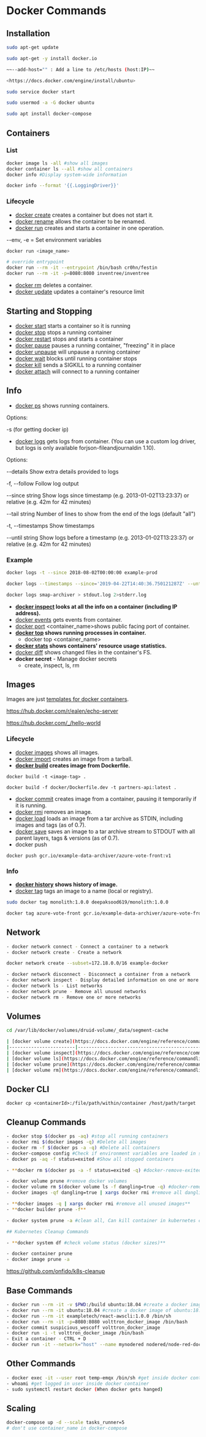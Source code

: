 # Docker Commands

## Installation

```bash
sudo apt-get update

sudo apt-get -y install docker.io

~~--add-host="" : Add a line to /etc/hosts (host:IP)~~

<https://docs.docker.com/engine/install/ubuntu>

sudo service docker start

sudo usermod -a -G docker ubuntu

sudo apt install docker-compose
```

## Containers

### List

```bash
docker image ls -all #show all images
docker container ls --all #show all containers
docker info #Display system-wide information

docker info --format '{{.LoggingDriver}}'
```

### Lifecycle

- [docker create](https://docs.docker.com/engine/reference/commandline/create) creates a container but does not start it.
- [docker rename](https://docs.docker.com/engine/reference/commandline/rename/) allows the container to be renamed.
- [docker run](https://docs.docker.com/engine/reference/commandline/run) creates and starts a container in one operation.

--env, -e = Set environment variables

```bash
docker run <image_name>

# override entrypoint
docker run --rm -it --entrypoint /bin/bash cr0hn/festin
docker run --rm -it -p=8080:8080 inventree/inventree
```

- [docker rm](https://docs.docker.com/engine/reference/commandline/rm) deletes a container.
- [docker update](https://docs.docker.com/engine/reference/commandline/update/) updates a container's resource limit

## Starting and Stopping

- [docker start](https://docs.docker.com/engine/reference/commandline/start) starts a container so it is running
- [docker stop](https://docs.docker.com/engine/reference/commandline/stop) stops a running container
- [docker restart](https://docs.docker.com/engine/reference/commandline/restart) stops and starts a container
- [docker pause](https://docs.docker.com/engine/reference/commandline/pause/) pauses a running container, "freezing" it in place
- [docker unpause](https://docs.docker.com/engine/reference/commandline/unpause/) will unpause a running container
- [docker wait](https://docs.docker.com/engine/reference/commandline/wait) blocks until running container stops
- [docker kill](https://docs.docker.com/engine/reference/commandline/kill) sends a SIGKILL to a running container
- [docker attach](https://docs.docker.com/engine/reference/commandline/attach) will connect to a running container

## Info

- [docker ps](https://docs.docker.com/engine/reference/commandline/ps) shows running containers.

Options:

-s (for getting docker ip)

- [docker logs](https://docs.docker.com/engine/reference/commandline/logs) gets logs from container. (You can use a custom log driver, but logs is only available forjson-fileandjournaldin 1.10).

Options:

--details Show extra details provided to logs

-f, --follow Follow log output

--since string Show logs since timestamp (e.g. 2013-01-02T13:23:37) or relative (e.g. 42m for 42 minutes)

--tail string Number of lines to show from the end of the logs (default "all")

-t, --timestamps Show timestamps

--until string Show logs before a timestamp (e.g. 2013-01-02T13:23:37) or relative (e.g. 42m for 42 minutes)

### Example

```bash
docker logs -t --since 2018-08-02T00:00:00 example-prod

docker logs --timestamps --since='2019-04-22T14:40:36.750121287Z' --until='2019-04-22T15:30:36.750121287Z' kafkaconsumer_kafka-smap-consumer.1.7uq0n8eysgxf5wnx0pbu4lwcx

docker logs smap-archiver > stdout.log 2>stderr.log
```

- **[docker inspect](https://docs.docker.com/engine/reference/commandline/inspect) looks at all the info on a container (including IP address).**
- [docker events](https://docs.docker.com/engine/reference/commandline/events) gets events from container.
- [docker port](https://docs.docker.com/engine/reference/commandline/port) <container_name>shows public facing port of container.
- **[docker top](https://docs.docker.com/engine/reference/commandline/top) shows running processes in container.**
  - docker top <container_name>
- **[docker stats](https://docs.docker.com/engine/reference/commandline/stats) shows containers' resource usage statistics.**
- [docker diff](https://docs.docker.com/engine/reference/commandline/diff) shows changed files in the container's FS.
- **docker secret** - Manage docker secrets
  - create, inspect, ls, rm

## Images

Images are just [templates for docker containers](https://docs.docker.com/engine/understanding-docker/#how-does-a-docker-image-work).

<https://hub.docker.com/r/ealen/echo-server>

<https://hub.docker.com/_/hello-world>

### Lifecycle

- [docker images](https://docs.docker.com/engine/reference/commandline/images) shows all images.
- [docker import](https://docs.docker.com/engine/reference/commandline/import) creates an image from a tarball.
- **[docker build](https://docs.docker.com/engine/reference/commandline/build) creates image from Dockerfile.**

`docker build -t <image-tag> .`

`docker build -f docker/Dockerfile.dev -t partners-api:latest .`

- [docker commit](https://docs.docker.com/engine/reference/commandline/commit) creates image from a container, pausing it temporarily if it is running.
- [docker rmi](https://docs.docker.com/engine/reference/commandline/rmi) removes an image.
- [docker load](https://docs.docker.com/engine/reference/commandline/load) loads an image from a tar archive as STDIN, including images and tags (as of 0.7).
- [docker save](https://docs.docker.com/engine/reference/commandline/save) saves an image to a tar archive stream to STDOUT with all parent layers, tags & versions (as of 0.7).
- docker push

`docker push gcr.io/example-data-archiver/azure-vote-front:v1`

### Info

- **[docker history](https://docs.docker.com/engine/reference/commandline/history) shows history of image.**
- [docker tag](https://docs.docker.com/engine/reference/commandline/tag) tags an image to a name (local or registry).

```bash
sudo docker tag monolith:1.0.0 deepaksood619/monolith:1.0.0

docker tag azure-vote-front gcr.io/example-data-archiver/azure-vote-front:v1
```

## Network

```bash
- docker network connect - Connect a container to a network
- docker network create - Create a network

docker network create --subset=172.18.0.0/16 example-docker

- docker network disconnect - Disconnect a container from a network
- docker network inspect - Display detailed information on one or more networks
- docker network ls - List networks
- docker network prune - Remove all unused networks
- docker network rm - Remove one or more networks
```

## Volumes

```bash
cd /var/lib/docker/volumes/druid-volume/_data/segment-cache

| [docker volume create](https://docs.docker.com/engine/reference/commandline/volume_create/)   | Create a volume                                     |
|------------------------|------------------------------------------------|
| [docker volume inspect](https://docs.docker.com/engine/reference/commandline/volume_inspect/) | Display detailed information on one or more volumes |
| [docker volume ls](https://docs.docker.com/engine/reference/commandline/volume_ls/)           | List volumes                                        |
| [docker volume prune](https://docs.docker.com/engine/reference/commandline/volume_prune/)     | Remove all unused local volumes                     |
| [docker volume rm](https://docs.docker.com/engine/reference/commandline/volume_rm/)           | Remove one or more volumes                          |
```

## Docker CLI

`docker cp <containerId>:/file/path/within/container /host/path/target`

## Cleanup Commands

```bash
- docker stop $(docker ps -aq) #stop all running containers
- docker rmi $(docker images -q) #Delete all images
- docker rm -f $(docker ps -a -q) #Delete all containers
- docker-compose config #Check if environment variables are loaded in source
- docker ps -aq -f status=exited #Show all stopped containers

- **docker rm $(docker ps -a -f status=exited -q) #docker-remove-exited-containers**

- docker volume prune #remove docker volumes
- docker volume rm $(docker volume ls -f dangling=true -q) #docker-remove-dangling-volumes
- docker images -qf dangling=true | xargs docker rmi #remove all dangling images

- **docker images -q | xargs docker rmi #remove all unused images**
- **docker builder prune -f**

- docker system prune -a #clean all, Can kill container in kubernetes cluster

## Kubernetes Cleanup Commands

- **docker system df #check volume status (docker sizes)**

- docker container prune
- docker image prune -a
```

<https://github.com/onfido/k8s-cleanup>

## Base Commands

```bash
- docker run --rm -it -v $PWD:/build ubuntu:18.04 #create a docker image of ubuntu:18.04
- docker run --rm -it ubuntu:18.04 #create a docker image of ubuntu:18.04
- docker run --rm -it exampletech/react-awscli:1.0.0 /bin/sh
- docker run --rm -it -p=8080:8080 volttron_docker_image /bin/bash
- docker commit suspicious_wescoff volttron_docker_image
- docker run -i -t volttron_docker_image /bin/bash
- Exit a container - CTRL + D
- docker run -it --network="host" --name mynodered nodered/node-red-docker #for binding docker to localhost, published ports doesn't work when --network="host" is used
```

## Other Commands

```bash
- docker exec -it --user root temp-emqx /bin/sh #get inside docker container as user root
- whoami #get logged in user inside docker container
- sudo systemctl restart docker (When docker gets hanged)
```

## Scaling

```bash
docker-compose up -d --scale tasks_runner=5
# don't use container_name in docker-compose
```

